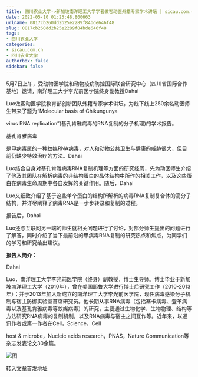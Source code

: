 ```yaml
---
title: 四川农业大学->新加坡南洋理工大学学者做客动医外籍专家学术讲坛 | sicau.com.cn
date: 2022-05-10 01:23:48.800663
urlname: 0817cb260dd2b25e2289f84bde646f48
slug: 0817cb260dd2b25e2289f84bde646f48
tags: 
- 四川农业大学
categories:
- sicau.com.cn
- 四川农业大学
authorbox: false
sidebar: false
---
```

5月7日上午，受动物医学院和动物疫病防控国际联合研究中心（四川省国际合作基地）邀请，南洋理工大学李光前医学院终身副教授Dahai

Luo做客动医学院教育部创新团队外籍专家学术讲坛，为线下线上250余名动医师生带来了题为“Molecular basis of Chikungunya

virus RNA replication”(基孔肯雅病毒的RNA复制的分子机理)的学术报告。  

基孔肯雅病毒
<!--more-->
是甲病毒属的一种蚊媒RNA病毒，对人和动物公共卫生与健康的威胁很大，但目前仍缺少特效治疗的方法。Dahai

Luo结合自身对基孔肯雅病毒RNA复制机理等方面的研究经历，先为动医师生介绍了他及其团队在解析病毒的非结构蛋白的晶体结构中所作的相关工作，以及这些蛋白在病毒生命周期中各自发挥的关键作用。随后，Dahai

Luo又细致介绍了基于这些单个蛋白的结构所解析的病毒RNA复制复合体的高分子结构，并详尽阐释了病毒RNA是一步步转录和复制的过程。

报告后，Dahai

Luo还与互联网另一端的师生就相关问题进行了讨论，对部分师生提出的问题进行了解答，同时介绍了当下最前沿的甲病毒RNA复制的研究热点和焦点，为同学们的学习和研究给出建议。

**报告人简介：**

Dahai

Luo，南洋理工大学李光前医学院（终身）副教授，博士生导师。博士毕业于新加坡南洋理工大学（2010年），曾在美国耶鲁大学进行博士后研究工作（2010-2013年）；并于2013年加入新成立的南洋理工大学李光前医学院，现任病毒感染分子机制与宿主防御实验室首席研究员。他长期从事RNA病毒（包括寨卡病毒、登革病毒以及基孔肯雅病毒等蚊媒病毒）的研究，主要通过生物化学、生物物理、结构等方法研究RNA病毒的复制机制，以及RNA病毒与宿主之间互作等。近年来，以通讯作者或第一作者在Cell，Science，Cell

host & microbe，Nucleic acids research，PNAS，Nature Communication等杂志发表论文30余篇。

![图](https://news.sicau.edu.cn/__local/5/89/C2/F993A174EC0C899F0154AB04889_1CB443CC_1767F.png)

[转入文章首发地址](https://news.sicau.edu.cn/info/1078/67690.htm)